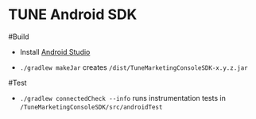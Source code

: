 TUNE Android SDK
====================

#Build

- Install [Android Studio](http://developer.android.com/tools/studio/index.html)

- `./gradlew makeJar` creates `/dist/TuneMarketingConsoleSDK-x.y.z.jar`

#Test

- `./gradlew connectedCheck --info` runs instrumentation tests in `/TuneMarketingConsoleSDK/src/androidTest`
